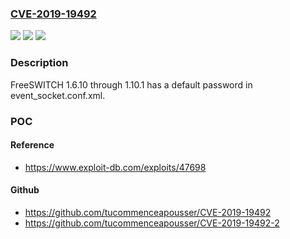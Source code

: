 ### [CVE-2019-19492](https://cve.mitre.org/cgi-bin/cvename.cgi?name=CVE-2019-19492)
![](https://img.shields.io/static/v1?label=Product&message=n%2Fa&color=blue)
![](https://img.shields.io/static/v1?label=Version&message=n%2Fa&color=blue)
![](https://img.shields.io/static/v1?label=Vulnerability&message=n%2Fa&color=brighgreen)

### Description

FreeSWITCH 1.6.10 through 1.10.1 has a default password in event_socket.conf.xml.

### POC

#### Reference
- https://www.exploit-db.com/exploits/47698

#### Github
- https://github.com/tucommenceapousser/CVE-2019-19492
- https://github.com/tucommenceapousser/CVE-2019-19492-2

